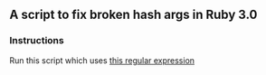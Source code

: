  ## A script to fix broken hash args in Ruby 3.0 

### Instructions

Run this script which uses [this regular expression](https://rubular.com/r/STVRStJFVQs8pH)
